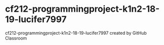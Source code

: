 # cf212-programmingproject-k1n2-18-19-lucifer7997
cf212-programmingproject-k1n2-18-19-lucifer7997 created by GitHub Classroom
